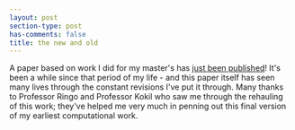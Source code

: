 ```yaml
---
layout: post
section-type: post
has-comments: false
title: the new and old
---
```


A paper based on work I did for my master's has [just been published](https://journalqd.org/article/view/8604/7429)! It's been a while since that period of my life - and this paper itself has seen many lives through the constant revisions I've put it through. Many thanks to Professor Ringo and Professor Kokil who saw me through the rehauling of this work; they've helped me very much in penning out this final version of my earliest computational work.
